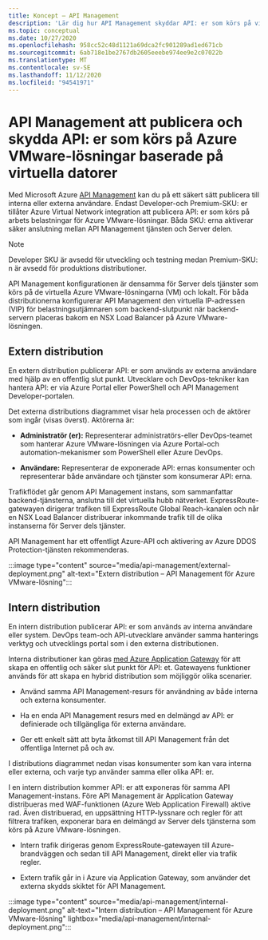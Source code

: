 ```yaml
---
title: Koncept – API Management
description: 'Lär dig hur API Management skyddar API: er som körs på virtuella datorer i Azure VMware-lösningen'
ms.topic: conceptual
ms.date: 10/27/2020
ms.openlocfilehash: 958cc52c48d1121a69dca2fc901289ad1ed671cb
ms.sourcegitcommit: 6ab718e1be2767db2605eeebe974ee9e2c07022b
ms.translationtype: MT
ms.contentlocale: sv-SE
ms.lasthandoff: 11/12/2020
ms.locfileid: "94541971"
---
```

# <a name="api-management-to-publish-and-protect-apis-running-on-azure-vmware-solution-based-vms"></a>API Management att publicera och skydda API: er som körs på Azure VMware-lösningar baserade på virtuella datorer

Med Microsoft Azure [API Management](https://azure.microsoft.com/services/api-management/) kan du på ett säkert sätt publicera till interna eller externa användare.  Endast Developer-och Premium-SKU: er tillåter Azure Virtual Network integration att publicera API: er som körs på arbets belastningar för Azure VMware-lösningar.  Båda SKU: erna aktiverar säker anslutning mellan API Management tjänsten och Server delen. 

>[!NOTE]
>Developer SKU är avsedd för utveckling och testning medan Premium-SKU: n är avsedd för produktions distributioner.

API Management konfigurationen är densamma för Server dels tjänster som körs på de virtuella Azure VMware-lösningarna (VM) och lokalt. För båda distributionerna konfigurerar API Management den virtuella IP-adressen (VIP) för belastningsutjämnaren som backend-slutpunkt när backend-servern placeras bakom en NSX Load Balancer på Azure VMware-lösningen. 


## <a name="external-deployment"></a>Extern distribution

En extern distribution publicerar API: er som används av externa användare med hjälp av en offentlig slut punkt. Utvecklare och DevOps-tekniker kan hantera API: er via Azure Portal eller PowerShell och API Management Developer-portalen.

Det externa distributions diagrammet visar hela processen och de aktörer som ingår (visas överst). Aktörerna är:

- **Administratör (er):** Representerar administratörs-eller DevOps-teamet som hanterar Azure VMware-lösningen via Azure Portal-och automation-mekanismer som PowerShell eller Azure DevOps.

- **Användare:**  Representerar de exponerade API: ernas konsumenter och representerar både användare och tjänster som konsumerar API: erna.

Trafikflödet går genom API Management instans, som sammanfattar backend-tjänsterna, anslutna till det virtuella hubb nätverket. ExpressRoute-gatewayen dirigerar trafiken till ExpressRoute Global Reach-kanalen och når en NSX Load Balancer distribuerar inkommande trafik till de olika instanserna för Server dels tjänster.

API Management har ett offentligt Azure-API och aktivering av Azure DDOS Protection-tjänsten rekommenderas. 

:::image type="content" source="media/api-management/external-deployment.png" alt-text="Extern distribution – API Management för Azure VMware-lösning":::


## <a name="internal-deployment"></a>Intern distribution

En intern distribution publicerar API: er som används av interna användare eller system. DevOps team-och API-utvecklare använder samma hanterings verktyg och utvecklings portal som i den externa distributionen.

Interna distributioner kan göras [med Azure Application Gateway](../api-management/api-management-howto-integrate-internal-vnet-appgateway.md) för att skapa en offentlig och säker slut punkt för API: et.  Gatewayens funktioner används för att skapa en hybrid distribution som möjliggör olika scenarier.  

* Använd samma API Management-resurs för användning av både interna och externa konsumenter.

* Ha en enda API Management resurs med en delmängd av API: er definierade och tillgängliga för externa användare.

* Ger ett enkelt sätt att byta åtkomst till API Management från det offentliga Internet på och av.

I distributions diagrammet nedan visas konsumenter som kan vara interna eller externa, och varje typ använder samma eller olika API: er.

I en intern distribution kommer API: er att exponeras för samma API Management-instans. Före API Management är Application Gateway distribueras med WAF-funktionen (Azure Web Application Firewall) aktive rad. Även distribuerad, en uppsättning HTTP-lyssnare och regler för att filtrera trafiken, exponerar bara en delmängd av Server dels tjänsterna som körs på Azure VMware-lösningen.


* Intern trafik dirigeras genom ExpressRoute-gatewayen till Azure-brandväggen och sedan till API Management, direkt eller via trafik regler.   

* Extern trafik går in i Azure via Application Gateway, som använder det externa skydds skiktet för API Management.


:::image type="content" source="media/api-management/internal-deployment.png" alt-text="Intern distribution – API Management för Azure VMware-lösning" lightbox="media/api-management/internal-deployment.png":::